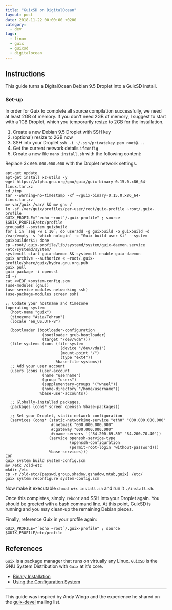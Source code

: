 ```yaml
---
title: "GuixSD on DigitalOcean"
layout: post
date: 2018-11-22 00:00:00 +0200
category:
  - dev
tags:
  - linux
  - guix
  - guixsd
  - digitalocean
---
```


## Instructions

This guide turns a DigitalOcean Debian 9.5 Droplet into a GuixSD install.

### Set-up

In order for Guix to complete all source compilation successfully, we need at least 2GB of memory. If you don't need 2GB of memory, I suggest to start with a 1GB Droplet, which you temporarily resize to 2GB for the installation.

1. Create a new Debian 9.5 Droplet with SSH key
2. (optional) resize to 2GB now
3. SSH into your Droplet `ssh -i ~/.ssh/privatekey.pem root@...`
4. Get the current network details `ifconfig`
5. Create a new file `nano install.sh` with the following content:

Replace 3x `000.000.000.000` with the Droplet network settings.

```
apt-get update
apt-get install xz-utils -y
wget https://alpha.gnu.org/gnu/guix/guix-binary-0.15.0.x86_64-linux.tar.xz
cd /tmp
tar --warning=no-timestamp -xf ~/guix-binary-0.15.0.x86_64-linux.tar.xz
mv var/guix /var/ && mv gnu /
ln -sf /var/guix/profiles/per-user/root/guix-profile ~root/.guix-profile
GUIX_PROFILE="`echo ~root`/.guix-profile" ; source $GUIX_PROFILE/etc/profile
groupadd --system guixbuild
for i in `seq -w 1 10`; do useradd -g guixbuild -G guixbuild -d /var/empty -s `which nologin` -c "Guix build user $i" --system guixbuilder$i; done
cp ~root/.guix-profile/lib/systemd/system/guix-daemon.service /etc/systemd/system/
systemctl start guix-daemon && systemctl enable guix-daemon
guix archive --authorize < ~root/.guix-profile/share/guix/hydra.gnu.org.pub
guix pull
guix package -i openssl
cd ~/
cat <<EOF >system-config.scm
(use-modules (gnu))
(use-service-modules networking ssh)
(use-package-modules screen ssh)

;; Update your hostname and timezone
(operating-system
  (host-name "guix")
  (timezone "Asia/Tehran")
  (locale "en_US.UTF-8")

  (bootloader (bootloader-configuration
                (bootloader grub-bootloader)
                (target "/dev/vda")))
  (file-systems (cons (file-system
                        (device "/dev/vda1")
                        (mount-point "/")
                        (type "ext4"))
                      %base-file-systems))
  ;; Add your user account
  (users (cons (user-account
                (name "username")
                (group "users")
                (supplementary-groups '("wheel"))
                (home-directory "/home/username"))
               %base-user-accounts))

  ;; Globally-installed packages.
  (packages (cons* screen openssh %base-packages))

  ;; Set your Droplet, static network configuration
  (services (cons* (static-networking-service "eth0" "000.000.000.000"
                    #:netmask "000.000.000.000"
                    #:gateway "000.000.000.000"
                    #:name-servers '("84.200.69.80" "84.200.70.40"))
                   (service openssh-service-type
                            (openssh-configuration
                            (permit-root-login 'without-password)))
                   %base-services)))
EOF
guix system build system-config.scm
mv /etc /old-etc
mkdir /etc
cp -r /old-etc/{passwd,group,shadow,gshadow,mtab,guix} /etc/
guix system reconfigure system-config.scm
```

Now make it executable `chmod u+x install.sh` and run it `./install.sh`.

Once this completes, simply `reboot` and SSH into your Droplet again. You should be greeted with a bash command line. At this point, GuixSD is running and you may clean-up the remaining Debian pieces.

Finally, reference Guix in your profile again:

```
GUIX_PROFILE="`echo ~root`/.guix-profile" ; source $GUIX_PROFILE/etc/profile
```

## References

`Guix` is a package manager that runs on virtually any Linux.
`GuixSD` is the GNU System Distribution with `Guix` at it's core.

- [Binary Installation](https://www.gnu.org/software/guix/manual/en/html_node/Binary-Installation.html#Binary-Installation)
- [Using the Configuration System](https://www.gnu.org/software/guix/manual/en/html_node/Using-the-Configuration-System.html)

---

This guide was inspired by Andy Wingo and the experience he shared on the [guix-devel](https://lists.gnu.org/archive/html/guix-devel/2017-04/msg00139.html) mailing list.